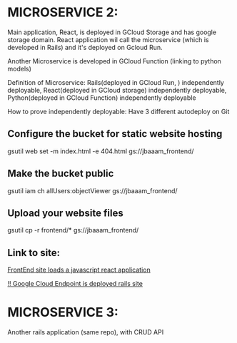 # MICROSERVICE 2:

Main application, React, is deployed in GCloud Storage and has google storage domain.
React application wil call the microservice (which is developed in Rails) and it's deployed on Gcloud Run.

Another Microservice is developed in GCloud Function (linking to python models)

Definition of Microservice: Rails(deployed in GCloud Run, ) independently deployable, React(deployed in GCloud storage) independently deployable, Python(deployed in GCloud Function) independently deployable

How to prove independently deployable: Have 3 different autodeploy on Git

## Configure the bucket for static website hosting

gsutil web set -m index.html -e 404.html gs://jbaaam_frontend/

## Make the bucket public

gsutil iam ch allUsers:objectViewer gs://jbaaam_frontend/

## Upload your website files

gsutil cp -r frontend/\* gs://jbaaam_frontend/

## Link to site:

[FrontEnd site loads a javascript react application](https://jbaaam_frontend.storage.googleapis.com/index.html)

[!! Google Cloud Endpoint is deployed rails site](https://jbaaam-yl5rojgcbq-et.a.run.app/)

# MICROSERVICE 3:

Another rails application (same repo), with CRUD API
